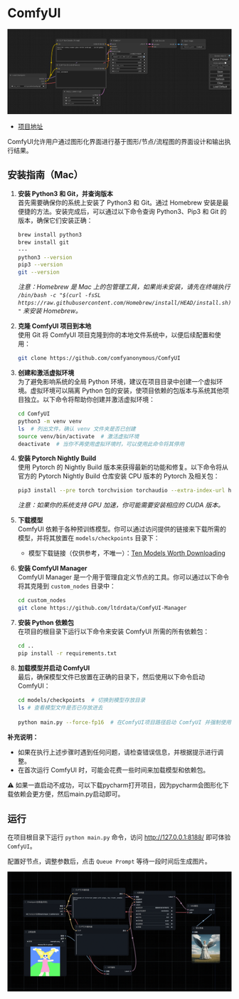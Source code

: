 # ComfyUI

![ComfyUI Screenshot](./assets/comfyui_screenshot.png)

- [项目地址](https://github.com/comfyanonymous/ComfyUI)

ComfyUI允许用户通过图形化界面进行基于图形/节点/流程图的界面设计和输出执行结果。



## 安装指南（Mac）

1. **安装 Python3 和 Git，并查询版本**  
   首先需要确保你的系统上安装了 Python3 和 Git。通过 Homebrew 安装是最便捷的方法。安装完成后，可以通过以下命令查询 Python3、Pip3 和 Git 的版本，确保它们安装正确：
   
   ```bash
   brew install python3
   brew install git
   ---
   python3 --version
   pip3 --version
   git --version
   ```
   *注意：Homebrew 是 Mac 上的包管理工具，如果尚未安装，请先在终端执行 `/bin/bash -c "$(curl -fsSL https://raw.githubusercontent.com/Homebrew/install/HEAD/install.sh)"` 来安装 Homebrew。*

2. **克隆 ComfyUI 项目到本地**  
   使用 Git 将 ComfyUI 项目克隆到你的本地文件系统中，以便后续配置和使用：
   
   ```bash
   git clone https://github.com/comfyanonymous/ComfyUI
   ```

3. **创建和激活虚拟环境**  
   为了避免影响系统的全局 Python 环境，建议在项目目录中创建一个虚拟环境。虚拟环境可以隔离 Python 包的安装，使项目依赖的包版本与系统其他项目独立。以下命令将帮助你创建并激活虚拟环境：
   
   ```bash
   cd ComfyUI
   python3 -m venv venv
   ls  # 列出文件，确认 venv 文件夹是否已创建
   source venv/bin/activate  # 激活虚拟环境
   deactivate  # 当你不再使用虚拟环境时，可以使用此命令将其停用
   ```

4. **安装 Pytorch Nightly Build**  
   使用 Pytorch 的 Nightly Build 版本来获得最新的功能和修复。以下命令将从官方的 Pytorch Nightly Build 仓库安装 CPU 版本的 Pytorch 及相关包：
   
   ```bash
   pip3 install --pre torch torchvision torchaudio --extra-index-url https://download.pytorch.org/whl/nightly/cpu
   ```
   *注意：如果你的系统支持 GPU 加速，你可能需要安装相应的 CUDA 版本。*

5. **下载模型**  
   ComfyUI 依赖于各种预训练模型。你可以通过访问提供的链接来下载所需的模型，并将其放置在 `models/checkpoints` 目录下：
   - 模型下载链接（仅供参考，不唯一）：[Ten Models Worth Downloading](https://www.comflowy.com/zh-CN/blog/ten-models-worth-downloading)

6. **安装 ComfyUI Manager**  
   ComfyUI Manager 是一个用于管理自定义节点的工具。你可以通过以下命令将其克隆到 `custom_nodes` 目录中：
   
   ```bash
   cd custom_nodes
   git clone https://github.com/ltdrdata/ComfyUI-Manager
   ```

7. **安装 Python 依赖包**  
   在项目的根目录下运行以下命令来安装 ComfyUI 所需的所有依赖包：
   
   ```bash
   cd ..
   pip install -r requirements.txt
   ```

8. **加载模型并启动 ComfyUI**  
   最后，确保模型文件已放置在正确的目录下，然后使用以下命令启动 ComfyUI：
   
   ```bash
   cd models/checkpoints  # 切换到模型存放目录
   ls # 查看模型文件是否已存放进去
   
   python main.py --force-fp16  # 在ComfyUI项目路径启动 ComfyUI 并强制使用 FP16 精度
   ```

**补充说明：**
- 如果在执行上述步骤时遇到任何问题，请检查错误信息，并根据提示进行调整。
- 在首次运行 ComfyUI 时，可能会花费一些时间来加载模型和依赖包。

⚠️ 如果一直启动不成功，可以下载pycharm打开项目，因为pycharm会图形化下载依赖会更方便，然后main.py启动即可。



## 运行

在项目根目录下运行 `python main.py` 命令，访问 http://127.0.0.1:8188/ 即可体验`ComfyUI`。

配置好节点，调整参数后，点击 `Queue Prompt` 等待一段时间后生成图片。

![image-20240814185309498](./assets/image-20240814185309498.png)